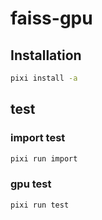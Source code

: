 # faiss-gpu

## Installation

```sh
pixi install -a
```

## test

### import test

```sh
pixi run import
```

### gpu test

```sh
pixi run test
```
